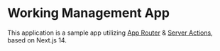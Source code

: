 # Working Management App

This application is a sample app utilizing [App Router](https://nextjs.org/docs/app) & [Server Actions](https://nextjs.org/docs/app/building-your-application/data-fetching/server-actions-and-mutations), based on Next.js 14.
